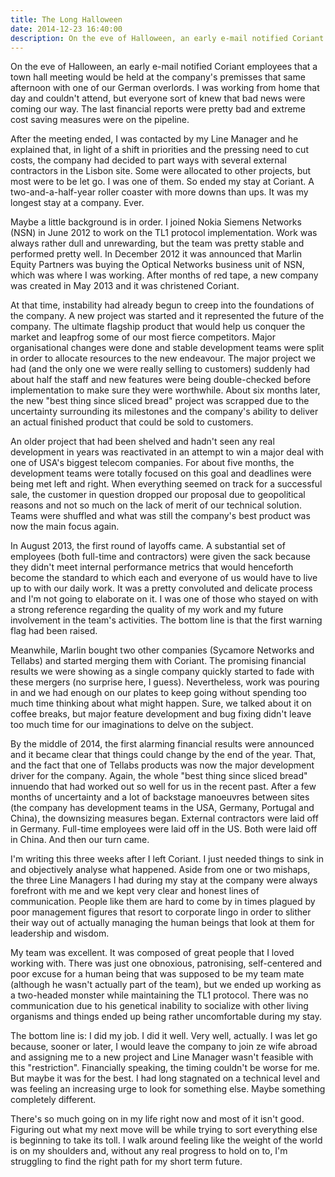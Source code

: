 ```yaml
---
title: The Long Halloween
date: 2014-12-23 16:40:00
description: On the eve of Halloween, an early e-mail notified Coriant employees that a town hall meeting would be held at the company's premisses that same afternoon with one of our German overlords.
---
```


On the eve of Halloween, an early e-mail notified Coriant employees that a town hall meeting would be held at the company's premisses that same afternoon with one of our German overlords. I was working from home that day and couldn't attend, but everyone sort of knew that bad news were coming our way. The last financial reports were pretty bad and extreme cost saving measures were on the pipeline.

After the meeting ended, I was contacted by my Line Manager and he explained that, in light of a shift in priorities and the pressing need to cut costs, the company had decided to part ways with several external contractors in the Lisbon site. Some were allocated to other projects, but most were to be let go. I was one of them. So ended my stay at Coriant. A two-and-a-half-year roller coaster with more downs than ups. It was my longest stay at a company. Ever.

Maybe a little background is in order. I joined Nokia Siemens Networks (NSN) in June 2012 to work on the TL1 protocol implementation. Work was always rather dull and unrewarding, but the team was pretty stable and performed pretty well. In December 2012 it was announced that Marlin Equity Partners was buying the Optical Networks business unit of NSN, which was where I was working. After months of red tape, a new company was created in May 2013 and it was christened Coriant.

At that time, instability had already begun to creep into the foundations of the company. A new project was started and it represented the future of the company. The ultimate flagship product that would help us conquer the market and leapfrog some of our most fierce competitors. Major organisational changes were done and stable development teams were split in order to allocate resources to the new endeavour. The major project we had (and the only one we were really selling to customers) suddenly had about half the staff and new features were being double-checked before implementation to make sure they were worthwhile. About six months later, the new "best thing since sliced bread" project was scrapped due to the uncertainty surrounding its milestones and the company's ability to deliver an actual finished product that could be sold to customers.

An older project that had been shelved and hadn't seen any real development in years was reactivated in an attempt to win a major deal with one of USA's biggest telecom companies. For about five months, the development teams were totally focused on this goal and deadlines were being met left and right. When everything seemed on track for a successful sale, the customer in question dropped our proposal due to geopolitical reasons and not so much on the lack of merit of our technical solution. Teams were shuffled and what was still the company's best product was now the main focus again.

In August 2013, the first round of layoffs came. A substantial set of employees (both full-time and contractors) were given the sack because they didn't meet internal performance metrics that would henceforth become the standard to which each and everyone of us would have to live up to with our daily work. It was a pretty convoluted and delicate process and I'm not going to elaborate on it. I was one of those who stayed on with a strong reference regarding the quality of my work and my future involvement in the team's activities. The bottom line is that the first warning flag had been raised.

Meanwhile, Marlin bought two other companies (Sycamore Networks and Tellabs) and started merging them with Coriant. The promising financial results we were showing as a single company quickly started to fade with these mergers (no surprise here, I guess). Nevertheless, work was pouring in and we had enough on our plates to keep going without spending too much time thinking about what might happen. Sure, we talked about it on coffee breaks, but major feature development and bug fixing didn't leave too much time for our imaginations to delve on the subject.

By the middle of 2014, the first alarming financial results were announced and it became clear that things could change by the end of the year. That, and the fact that one of Tellabs products was now the major development driver for the company. Again, the whole "best thing since sliced bread" innuendo that had worked out so well for us in the recent past. After a few months of uncertainty and a lot of backstage manoeuvres between sites (the company has development teams in the USA, Germany, Portugal and China), the downsizing measures began. External contractors were laid off in Germany. Full-time employees were laid off in the US. Both were laid off in China. And then our turn came.

I'm writing this three weeks after I left Coriant. I just needed things to sink in and objectively analyse what happened. Aside from one or two mishaps, the three Line Managers I had during my stay at the company were always forefront with me and we kept very clear and honest lines of communication. People like them are hard to come by in times plagued by poor management figures that resort to corporate lingo in order to slither their way out of actually managing the human beings that look at them for leadership and wisdom.

My team was excellent. It was composed of great people that I loved working with. There was just one obnoxious, patronising, self-centered and poor excuse for a human being that was supposed to be my team mate (although he wasn't actually part of the team), but we ended up working as a two-headed monster while maintaining the TL1 protocol. There was no communication due to his genetical inability to socialize with other living organisms and things ended up being rather uncomfortable during my stay.

The bottom line is: I did my job. I did it well. Very well, actually. I was let go because, sooner or later, I would leave the company to join ze wife abroad and assigning me to a new project and Line Manager wasn't feasible with this "restriction". Financially speaking, the timing couldn't be worse for me. But maybe it was for the best. I had long stagnated on a technical level and was feeling an increasing urge to look for something else. Maybe something completely different.

There's so much going on in my life right now and most of it isn't good. Figuring out what my next move will be while trying to sort everything else is beginning to take its toll. I walk around feeling like the weight of the world is on my shoulders and, without any real progress to hold on to, I'm struggling to find the right path for my short term future.
